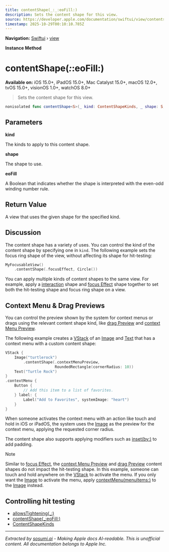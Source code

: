 ```yaml
---
title: contentShape(_:_:eoFill:)
description: Sets the content shape for this view.
source: https://developer.apple.com/documentation/swiftui/view/contentshape(_:_:eofill:)
timestamp: 2025-10-29T00:10:10.785Z
---
```


**Navigation:** [Swiftui](/documentation/swiftui) › [view](/documentation/swiftui/view)

**Instance Method**

# contentShape(_:_:eoFill:)

**Available on:** iOS 15.0+, iPadOS 15.0+, Mac Catalyst 15.0+, macOS 12.0+, tvOS 15.0+, visionOS 1.0+, watchOS 8.0+

> Sets the content shape for this view.

```swift
nonisolated func contentShape<S>(_ kind: ContentShapeKinds, _ shape: S, eoFill: Bool = false) -> some View where S : Shape
```

## Parameters

**kind**

The kinds to apply to this content shape.



**shape**

The shape to use.



**eoFill**

A Boolean that indicates whether the shape is interpreted with the even-odd winding number rule.



## Return Value

A view that uses the given shape for the specified kind.

## Discussion

The content shape has a variety of uses. You can control the kind of the content shape by specifying one in `kind`. The following example sets the focus ring shape of the view, without affecting its shape for hit-testing:

```swift
MyFocusableView()
    .contentShape(.focusEffect, Circle())
```

You can apply multiple kinds of content shapes to the same view. For example, apply a [interaction](/documentation/swiftui/contentshapekinds/interaction) shape and [focus Effect](/documentation/swiftui/contentshapekinds/focuseffect) shape together to set both the hit-testing shape and focus ring shape on a view.

## Context Menu & Drag Previews

You can control the preview shown by the system for context menus or drags using the relevant content shape kind, like [drag Preview](/documentation/swiftui/contentshapekinds/dragpreview) and [context Menu Preview](/documentation/swiftui/contentshapekinds/contextmenupreview).

The following example creates a [VStack](/documentation/swiftui/vstack) of an [Image](/documentation/swiftui/image) and [Text](/documentation/swiftui/text) that has a context menu with a custom content shape:

```swift
VStack {
    Image("turtlerock")
        .contentShape(.contextMenuPreview,
                      RoundedRectangle(cornerRadius: 10))
    Text("Turtle Rock")
}
.contextMenu {
    Button {
        // Add this item to a list of favorites.
    } label: {
        Label("Add to Favorites", systemImage: "heart")
    }
}
```

When someone activates the context menu with an action like touch and hold in iOS or iPadOS, the system uses the [Image](/documentation/swiftui/image) as the preview for the context menu, applying the requested corner radius.

The content shape also supports applying modifiers such as [inset(by:)](/documentation/swiftui/insettableshape/inset(by:)) to add padding.

> [!NOTE]
> Similar to [focus Effect](/documentation/swiftui/contentshapekinds/focuseffect), the [context Menu Preview](/documentation/swiftui/contentshapekinds/contextmenupreview) and [drag Preview](/documentation/swiftui/contentshapekinds/dragpreview) content shapes do not impact the hit-testing shape. In this example, someone can touch and hold anywhere on the [VStack](/documentation/swiftui/vstack) to activate the menu. If you only want the [Image](/documentation/swiftui/image) to activate the menu, apply [contextMenu(menuItems:)](/documentation/swiftui/view/contextmenu(menuitems:)) to the [Image](/documentation/swiftui/image) instead.

## Controlling hit testing

- [allowsTightening(_:)](/documentation/swiftui/view/allowstightening(_:))
- [contentShape(_:eoFill:)](/documentation/swiftui/view/contentshape(_:eofill:))
- [ContentShapeKinds](/documentation/swiftui/contentshapekinds)

---

*Extracted by [sosumi.ai](https://sosumi.ai) - Making Apple docs AI-readable.*
*This is unofficial content. All documentation belongs to Apple Inc.*

